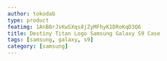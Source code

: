 ```yaml
---
author: tokodab
type: product
featimg: 1AnB8rJsKwSXqs8jZyMFhyK1DRoKqD3Q6
title: Destiny Titan Logo Samsung Galaxy S9 Case
tags: [samsung, galaxy, s9]
category: [samsung]
---
```

